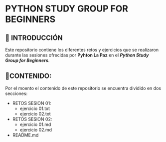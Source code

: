 # PYTHON STUDY GROUP FOR BEGINNERS

## 📖 **INTRODUCCIÓN**

Este repositorio contiene los diferentes retos y ejercicios que se realizaron durante las sesiones ofrecidas por **Pyhton La Paz** en el ***Python Study Group for Beginners***.

## 📝**CONTENIDO:**
Por el moento el contenido de este repositorio se encuentra dividido en dos secciones:
* RETOS SESION 01:
  * ejercicio 01.txt
  * ejercicio 02.txt
* RETOS SESION 02:
  * ejercicio 01.md
  * ejercicio 02.md
* README.md